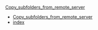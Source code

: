 [Copy_subfolders_from_remote_server](Copy_subfolders_from_remote_server.md)
* [Copy_subfolders_from_remote_server](Copy_subfolders_from_remote_server.md)
* [index](index.md)
